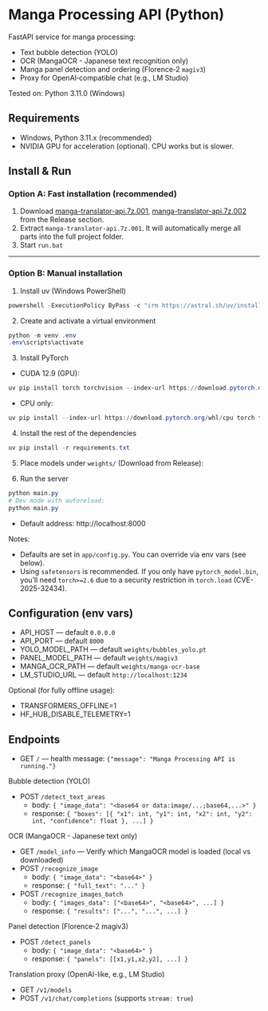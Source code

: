 # Manga Processing API (Python)

FastAPI service for manga processing:

- Text bubble detection (YOLO)
- OCR (MangaOCR - Japanese text recognition only)
- Manga panel detection and ordering (Florence‑2 `magiv3`)
- Proxy for OpenAI‑compatible chat (e.g., LM Studio)

Tested on: Python 3.11.0 (Windows)

## Requirements

- Windows, Python 3.11.x (recommended)
- NVIDIA GPU for acceleration (optional). CPU works but is slower.

## Install & Run

### Option A: Fast installation (recommended)

1. Download [manga-translator-api.7z.001](https://github.com/Zylan-cell/manga-translator-api/releases/download/release/manga-translator-api.7z.001), [manga-translator-api.7z.002](https://github.com/Zylan-cell/manga-translator-api/releases/download/release/manga-translator-api.7z.002) from the Release section.
2. Extract `manga-translator-api.7z.001`. It will automatically merge all parts into the full project folder.
3. Start ``run.bat``

---

### Option B: Manual installation

1. Install uv (Windows PowerShell)

```powershell
powershell -ExecutionPolicy ByPass -c "irm https://astral.sh/uv/install.ps1 | iex"
```

2. Create and activate a virtual environment

```powershell
python -m venv .env
.env\scripts\activate
```

3. Install PyTorch

- CUDA 12.9 (GPU):

```powershell
uv pip install torch torchvision --index-url https://download.pytorch.org/whl/cu129
```

- CPU only:

```powershell
uv pip install --index-url https://download.pytorch.org/whl/cpu torch torchvision
```

4. Install the rest of the dependencies

```powershell
uv pip install -r requirements.txt
```

5. Place models under `weights/` (Download from Release):

6. Run the server

```powershell
python main.py
# Dev mode with autoreload:
python main.py
```

- Default address: http://localhost:8000

Notes:

- Defaults are set in `app/config.py`. You can override via env vars (see below).
- Using `safetensors` is recommended. If you only have `pytorch_model.bin`, you’ll need `torch>=2.6` due to a security restriction in `torch.load` (CVE-2025-32434).

## Configuration (env vars)

- API_HOST — default `0.0.0.0`
- API_PORT — default `8000`
- YOLO_MODEL_PATH — default `weights/bubbles_yolo.pt`
- PANEL_MODEL_PATH — default `weights/magiv3`
- MANGA_OCR_PATH — default `weights/manga-ocr-base`
- LM_STUDIO_URL — default `http://localhost:1234`

Optional (for fully offline usage):

- TRANSFORMERS_OFFLINE=1
- HF_HUB_DISABLE_TELEMETRY=1

## Endpoints

- GET `/` — health message: `{"message": "Manga Processing API is running."}`

Bubble detection (YOLO)

- POST `/detect_text_areas`
  - body: `{ "image_data": "<base64 or data:image/...;base64,...>" }`
  - response: `{ "boxes": [{ "x1": int, "y1": int, "x2": int, "y2": int, "confidence": float }, ...] }`

OCR (MangaOCR - Japanese text only)

- GET `/model_info` — Verify which MangaOCR model is loaded (local vs downloaded)
- POST `/recognize_image`
  - body: `{ "image_data": "<base64>" }`
  - response: `{ "full_text": "..." }`
- POST `/recognize_images_batch`
  - body: `{ "images_data": ["<base64>", "<base64>", ...] }`
  - response: `{ "results": ["...", "...", ...] }`

Panel detection (Florence‑2 magiv3)

- POST `/detect_panels`
  - body: `{ "image_data": "<base64>" }`
  - response: `{ "panels": [[x1,y1,x2,y2], ...] }`

Translation proxy (OpenAI-like, e.g., LM Studio)

- GET `/v1/models`
- POST `/v1/chat/completions` (supports `stream: true`)
